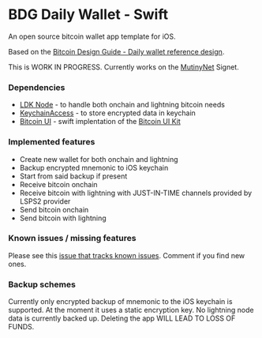 # BDG Daily Wallet - Swift

An open source bitcoin wallet app template for iOS.

Based on the [Bitcoin Design Guide - Daily wallet reference design](https://bitcoin.design/guide/daily-spending-wallet/).

This is WORK IN PROGRESS.
Currently works on the [MutinyNet](https://www.mutinynet.com) Signet.

### Dependencies

- [LDK Node](https://github.com/tnull/ldk-node) - to handle both onchain and lightning bitcoin needs
- [KeychainAccess](https://github.com/kishikawakatsumi/KeychainAccess) - to store encrypted data in keychain
- [Bitcoin UI](https://github.com/reez/WalletUI) - swift implentation of the [Bitcoin UI Kit](https://www.bitcoinuikit.com)

### Implemented features

- Create new wallet for both onchain and lightning
- Backup encrypted mnemonic to iOS keychain
- Start from said backup if present
- Receive bitcoin onchain
- Receive bitcoin with lightning with JUST-IN-TIME channels provided by LSPS2 provider
- Send bitcoin onchain
- Send bitcoin with lightning

### Known issues / missing features

Please see this [issue that tracks known issues](https://github.com/bdgwallet/dailywallet/issues/18). Comment if you find new ones.

### Backup schemes

Currently only encrypted backup of mnemonic to the iOS keychain is supported. At the moment it uses a static encryption key.
No lightning node data is currently backed up. Deleting the app WILL LEAD TO LOSS OF FUNDS.

